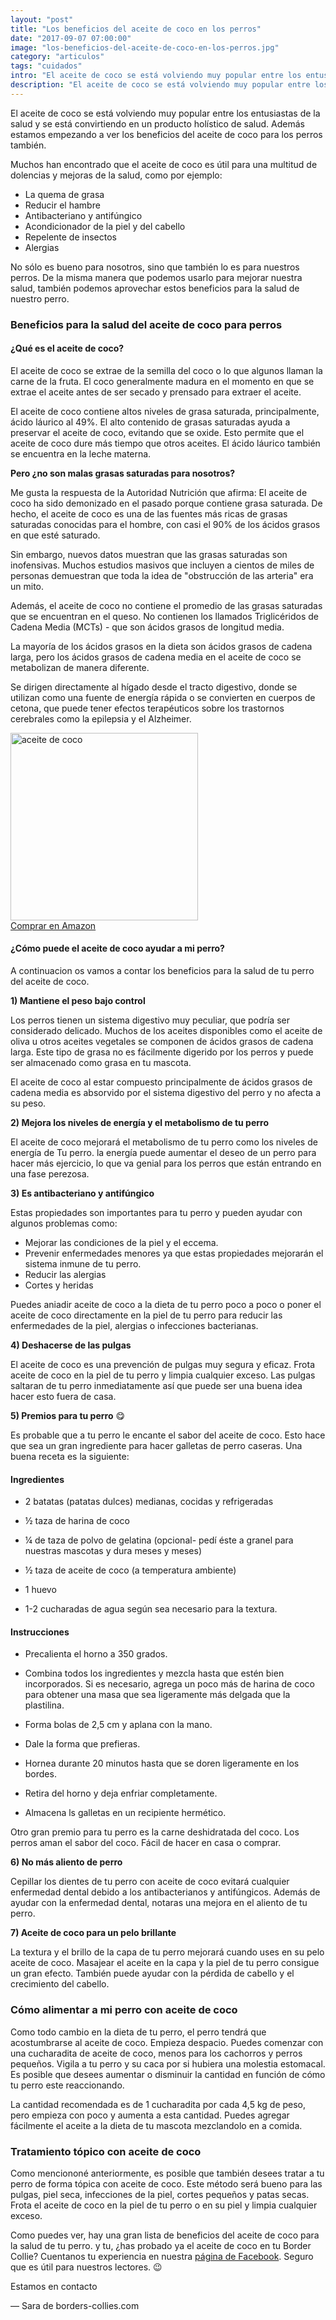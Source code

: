 ```yaml
---
layout: "post"
title: "Los beneficios del aceite de coco en los perros"
date: "2017-09-07 07:00:00"
image: "los-beneficios-del-aceite-de-coco-en-los-perros.jpg"
category: "articulos"
tags: "cuidados"
intro: "El aceite de coco se está volviendo muy popular entre los entusiastas de la salud y se está convirtiendo en un producto holístico de salud."
description: "El aceite de coco se está volviendo muy popular entre los entusiastas de la salud y se está convirtiendo en un producto holístico de salud."
---
```


El aceite de coco se está volviendo muy popular entre los entusiastas de la salud y se está convirtiendo en un producto holístico de salud. Además estamos empezando a ver los beneficios del aceite de coco para los perros también.

Muchos han encontrado que el aceite de coco es útil para una multitud de dolencias y mejoras de la salud, como por ejemplo:

- La quema de grasa
- Reducir el hambre
- Antibacteriano y antifúngico
- Acondicionador de la piel y del cabello
- Repelente de insectos
- Alergias

No sólo es bueno para nosotros, sino que también lo es para nuestros perros. De la misma manera que podemos usarlo para mejorar nuestra salud, también podemos aprovechar estos beneficios para la salud de nuestro perro.

### Beneficios para la salud del aceite de coco para perros

#### ¿Qué es el aceite de coco?

El aceite de coco se extrae de la semilla del coco o lo que algunos llaman la carne de la fruta. El coco generalmente madura en el momento en que se extrae el aceite antes de ser secado y prensado para extraer el aceite.

El aceite de coco contiene altos niveles de grasa saturada, principalmente, ácido láurico al 49%. El alto contenido de grasas saturadas ayuda a preservar el aceite de coco, evitando que se oxide. Esto permite que el aceite de coco dure más tiempo que otros aceites. El ácido láurico también se encuentra en la leche materna.

**Pero ¿no son malas grasas saturadas para nosotros?**

Me gusta la respuesta de la Autoridad Nutrición que afirma: El aceite de coco ha sido demonizado en el pasado porque contiene grasa saturada. De hecho, el aceite de coco es una de las fuentes más ricas de grasas saturadas conocidas para el hombre, con casi el 90% de los ácidos grasos en que esté saturado.

Sin embargo, nuevos datos muestran que las grasas saturadas son inofensivas. Muchos estudios masivos que incluyen a cientos de miles de personas demuestran que toda la idea de "obstrucción de las arteria" era un mito.

Además, el aceite de coco no contiene el promedio de las grasas saturadas que se encuentran en el queso. No contienen los llamados Triglicéridos de Cadena Media (MCTs) - que son ácidos grasos de longitud media.

La mayoría de los ácidos grasos en la dieta son ácidos grasos de cadena larga, pero los ácidos grasos de cadena media en el aceite de coco se metabolizan de manera diferente.

Se dirigen directamente al hígado desde el tracto digestivo, donde se utilizan como una fuente de energía rápida o se convierten en cuerpos de cetona, que puede tener efectos terapéuticos sobre los trastornos cerebrales como la epilepsia y el Alzheimer.

<div class="text-center">
  <img src="{{ site.url }}/assets/img/productos/aceite-de-coco.jpg" width="300" height="auto" alt="aceite de coco"><br>
  <a class="button" href="https://www.amazon.es/NAturseed-Extracci%C3%B3n-Deportistas-Suplemento-Alimenticio/dp/B01H0B3G5W/ref=as_li_ss_tl?_encoding=UTF8&psc=1&refRID=J5T4E7MBN31TJYPVMFDV&linkCode=ll1&tag=bordecolli06-21&linkId=9d7b07de112726e4508f7b5788948c86">Comprar en Amazon</a><br>
</div>

#### ¿Cómo puede el aceite de coco ayudar a mi perro?

A continuacion os vamos a contar los beneficios para la salud de tu perro del aceite de coco.

**1) Mantiene el peso bajo control**

Los perros tienen un sistema digestivo muy peculiar, que podría ser considerado delicado. Muchos de los aceites disponibles como el aceite de oliva u otros aceites vegetales se componen de ácidos grasos de cadena larga. Este tipo de grasa no es fácilmente digerido por los perros y puede ser almacenado como grasa en tu mascota.

El aceite de coco al estar compuesto principalmente de ácidos grasos de cadena media es absorvido por el sistema digestivo del perro y no afecta a su peso.

**2) Mejora los niveles de energía y el metabolismo de tu perro**

El aceite de coco mejorará el metabolismo de tu perro como los niveles de energía de Tu perro. la energía puede aumentar el deseo de un perro para hacer más ejercicio, lo que va genial para los perros que están entrando en una fase perezosa.

**3) Es antibacteriano y antifúngico**

Estas propiedades son importantes para tu perro y pueden ayudar con algunos problemas como:
- Mejorar las condiciones de la piel y el eccema.
- Prevenir enfermedades menores ya que estas propiedades mejorarán el sistema inmune de tu perro.
- Reducir las alergias
- Cortes y heridas

Puedes aniadir aceite de coco a la dieta de tu perro poco a poco o poner el aceite de coco directamente en la piel de tu perro para reducir las enfermedades de la piel, alergias o infecciones bacterianas.

**4) Deshacerse de las pulgas**

El aceite de coco es una prevención de pulgas muy segura y eficaz.
Frota aceite de coco en la piel de tu perro y limpia cualquier exceso. Las pulgas saltaran de tu perro inmediatamente así que puede ser una buena idea hacer esto fuera de casa.

**5) Premios para tu perro** 😋

Es probable que a tu perro le encante el sabor del aceite de coco. Esto hace que sea un gran ingrediente para hacer galletas de perro caseras. Una buena receta es la siguiente:

#### Ingredientes

- 2 batatas (patatas dulces) medianas, cocidas y refrigeradas

- ½ taza de harina de coco

- ¼ de taza de polvo de gelatina (opcional- pedí éste a granel para nuestras mascotas y dura meses y meses)

- ½ taza de aceite de coco (a temperatura ambiente)

- 1 huevo

- 1-2 cucharadas de agua según sea necesario para la textura.

#### Instrucciones

- Precalienta el horno a 350 grados.

- Combina todos los ingredientes y mezcla hasta que estén bien incorporados. Si es necesario, agrega un poco más de harina de coco para obtener una masa que sea ligeramente más delgada que la plastilina.

- Forma bolas de 2,5 cm y aplana con la mano.

- Dale la forma que prefieras.

- Hornea durante 20 minutos hasta que se doren ligeramente en los bordes.

- Retira del horno y deja enfriar completamente.

- Almacena ls galletas en un recipiente hermético.

Otro gran premio para tu perro es la carne deshidratada del coco. Los perros aman el sabor del coco.
Fácil de hacer en casa o comprar.

**6) No más aliento de perro**

Cepillar los dientes de tu perro con aceite de coco evitará cualquier enfermedad dental debido a los antibacterianos y antifúngicos. Además de ayudar con la enfermedad dental, notaras una mejora en el aliento de tu perro.

**7) Aceite de coco para un pelo brillante**

La textura y el brillo de la capa de tu perro mejorará cuando uses en su pelo aceite de coco. Masajear el aceite en la capa y la piel de tu perro consigue un gran efecto. También puede ayudar con la pérdida de cabello y el crecimiento del cabello.

### Cómo alimentar a mi perro con aceite de coco

Como todo cambio en la dieta de tu perro, el perro tendrá que acostumbrarse al aceite de coco. Empieza despacio. Puedes comenzar con una cucharadita de aceite de coco, menos para los cachorros y perros pequeños. Vigila a tu perro y su caca por si hubiera una molestia estomacal. Es posible que desees aumentar o disminuir la cantidad en función de cómo tu perro este reaccionando.

La cantidad recomendada es de 1 cucharadita por cada 4,5 kg de peso, pero empieza con poco y aumenta a esta cantidad. Puedes agregar fácilmente el aceite a la dieta de tu mascota mezclandolo en a comida.

### Tratamiento tópico con aceite de coco

Como menciononé anteriormente, es posible que también desees tratar a tu perro de forma tópica con aceite de coco. Este método será bueno para las pulgas, piel seca, infecciones de la piel, cortes pequeños y patas secas. Frota el aceite de coco en la piel de tu perro o en su piel y limpia cualquier exceso.

Como puedes ver, hay una gran lista de beneficios del aceite de coco para la salud de tu perro.
y tu, ¿has probado ya el aceite de coco en tu Border Collie? Cuentanos tu experiencia en nuestra [página de Facebook](https://www.facebook.com/borderscolliescom/). Seguro que es útil para nuestros lectores. 😉

Estamos en contacto

— Sara de borders-collies.com
